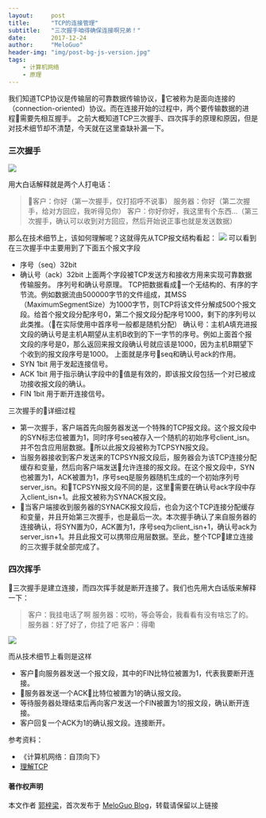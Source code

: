 ```yaml
---
layout:     post
title:      "TCP的连接管理"
subtitle:   "三次握手咱得确保连接啊兄弟！"
date:       2017-12-24
author:     "MeloGuo"
header-img: "img/post-bg-js-version.jpg"
tags:
    - 计算机网络
    - 原理
---
```


我们知道TCP协议是传输层的可靠数据传输协议，它被称为是面向连接的（connection-oriented）协议。而在连接开始的过程中，两个要传输数据的进程需要先相互握手。 之前大概知道TCP三次握手、四次挥手的原理和原因，但是对技术细节却不清楚，今天就在这里查缺补漏一下。
### 三次握手
<img src="http://img.blog.csdn.net/20170104214009596?watermark/2/text/aHR0cDovL2Jsb2cuY3Nkbi5uZXQvd2h1c2xlaQ==/font/5a6L5L2T/fontsize/400/fill/I0JBQkFCMA==/dissolve/70/gravity/Center">

用大白话解释就是两个人打电话：  
>客户：你好（第一次握手，仅打招呼不说事）
服务器：你好（第二次握手，给对方回应，我听得见你）
客户：你好你好，我这里有个东西...（第三次握手，确认可以收到对方回应，然后开始说正事也就是发送数据）  

那么在技术细节上，该如何理解呢？这就得先从TCP报文结构看起：
<img src="https://user-gold-cdn.xitu.io/2017/11/9/156658d59583ec0274d5e1f9a23ac2e9?imageView2/0/w/1280/h/960/format/webp/ignore-error/1">
可以看到在三次握手中主要用到了下面五个报文字段
* 序号（seq）32bit
* 确认号（ack）32bit
上面两个字段被TCP发送方和接收方用来实现可靠数据传输服务。
序列号和确认号原理。
TCP把数据看成一个无结构的、有序的字节流。例如数据流由500000字节的文件组成，其MSS（MaximumSegmentSize）为1000字节，则TCP将该文件分解成500个报文段。给首个报文段分配序号0，第二个报文段分配序号1000，剩下的序列号以此类推。（在实际使用中首序号一般都是随机分配）
确认号：主机A填充进报文段的确认号是主机A期望从主机B收到的下一字节的序号。例如上面首个报文段的序号是0，那么返回来报文段确认号就应该是1000，因为主机B期望下个收到的报文段序号是1000。
上面就是序号seq和确认号ack的作用。
* SYN 1bit 用于发起连接信号。
* ACK 1bit 用于指示确认字段中的值是有效的，即该报文段包括一个对已被成功接收报文段的确认。
* FIN 1bit 用于断开连接信号。

三次握手的详细过程
* 第一次握手，客户端首先向服务器发送一个特殊的TCP报文段。这个报文段中的SYN标志位被置为1，同时序号seq被存入一个随机的初始序号client_isn。并不包含应用层数据。所以此报文段被称为TCPSYN报文段。
* 当服务器接收到客户发送来的TCPSYN报文段后，服务器会为该TCP连接分配缓存和变量，然后向客户端发送允许连接的报文段。在这个报文段中，SYN也被置为1，ACK被置为1，序号seq是服务器随机生成的一个初始序列号server_isn。和TCPSYN报文段不同的是，这里需要在确认号ack字段中存入client_isn+1。此报文被称为SYNACK报文段。
* 当客户端接收到服务器的SYNACK报文段后，也会为这个TCP连接分配缓存和变量，并且开始第三次握手，也是最后一次。本次握手确认了来自服务器的连接确认，将SYN置为0，ACK置为1，序号seq为client_isn+1，确认号ack为server_isn+1。并且此报文可以携带应用层数据。至此，整个TCP建立连接的三次握手就全部完成了。

### 四次挥手
三次握手是建立连接，而四次挥手就是断开连接了。我们也先用大白话版来解释一下：
>客户：我挂电话了啊
服务器：哎哟，等会等会，我看看有没有啥忘了的。
服务器：好了好了，你挂了吧
客户：得嘞  

<img src="https://user-gold-cdn.xitu.io/2017/3/2/e8c383c645bc585a44d9bc604fe5894b?imageView2/0/w/1280/h/960/format/webp/ignore-error/1">  

而从技术细节上看则是这样
* 客户向服务器发送一个报文段，其中的FIN比特位被置为1，代表我要断开连接。
* 服务器发送一个ACK比特位被置为1的确认报文段。
* 等待服务器处理结束后再向客户发送一个FIN被置为1的报文段，确认断开连接。
* 客户回复一个ACK为1的确认报文段。连接断开。

参考资料：
- 《计算机网络：自顶向下》
- [理解TCP](https://juejin.im/post/58b7c7388d6d810065285c29#heading-0)

#### 著作权声明

本文作者 [郭梓梁](https://www.zhihu.com/people/mluka/activities)，首次发布于 [MeloGuo Blog](http://meloguo.com)，转载请保留以上链接
